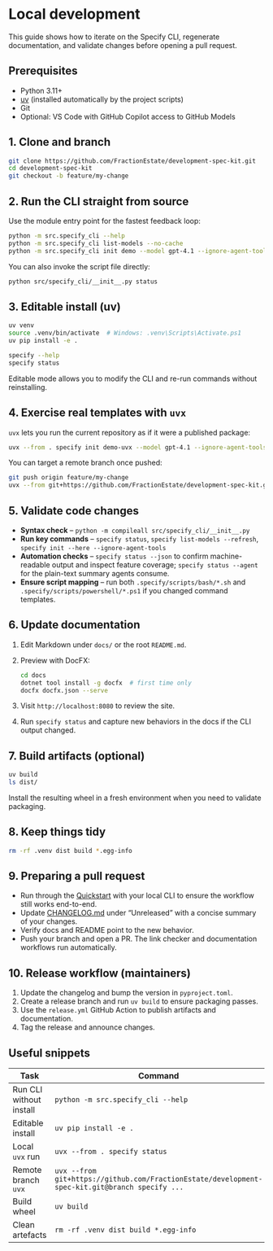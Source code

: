 # Local development

This guide shows how to iterate on the Specify CLI, regenerate documentation, and validate changes before opening a pull request.

## Prerequisites

- Python 3.11+
- [uv](https://docs.astral.sh/uv/) (installed automatically by the project scripts)
- Git
- Optional: VS Code with GitHub Copilot access to GitHub Models

## 1. Clone and branch

```bash
git clone https://github.com/FractionEstate/development-spec-kit.git
cd development-spec-kit
git checkout -b feature/my-change
```

## 2. Run the CLI straight from source

Use the module entry point for the fastest feedback loop:

```bash
python -m src.specify_cli --help
python -m src.specify_cli list-models --no-cache
python -m src.specify_cli init demo --model gpt-4.1 --ignore-agent-tools
```

You can also invoke the script file directly:

```bash
python src/specify_cli/__init__.py status
```

## 3. Editable install (uv)

```bash
uv venv
source .venv/bin/activate  # Windows: .venv\Scripts\Activate.ps1
uv pip install -e .

specify --help
specify status
```

Editable mode allows you to modify the CLI and re-run commands without reinstalling.

## 4. Exercise real templates with `uvx`

`uvx` lets you run the current repository as if it were a published package:

```bash
uvx --from . specify init demo-uvx --model gpt-4.1 --ignore-agent-tools
```

You can target a remote branch once pushed:

```bash
git push origin feature/my-change
uvx --from git+https://github.com/FractionEstate/development-spec-kit.git@feature/my-change specify list-models --refresh
```

## 5. Validate code changes

- **Syntax check** – `python -m compileall src/specify_cli/__init__.py`
- **Run key commands** – `specify status`, `specify list-models --refresh`, `specify init --here --ignore-agent-tools`
- **Automation checks** – `specify status --json` to confirm machine-readable output and inspect feature coverage; `specify status --agent` for the plain-text summary agents consume.
- **Ensure script mapping** – run both `.specify/scripts/bash/*.sh` and `.specify/scripts/powershell/*.ps1` if you changed command templates.

## 6. Update documentation

1. Edit Markdown under `docs/` or the root `README.md`.
2. Preview with DocFX:

   ```bash
   cd docs
   dotnet tool install -g docfx  # first time only
   docfx docfx.json --serve
   ```

3. Visit `http://localhost:8080` to review the site.
4. Run `specify status` and capture new behaviors in the docs if the CLI output changed.

## 7. Build artifacts (optional)

```bash
uv build
ls dist/
```

Install the resulting wheel in a fresh environment when you need to validate packaging.

## 8. Keep things tidy

```bash
rm -rf .venv dist build *.egg-info
```

## 9. Preparing a pull request

- Run through the [Quickstart](getting-started/quickstart.md) with your local CLI to ensure the workflow still works end-to-end.
- Update [CHANGELOG.md](../CHANGELOG.md) under “Unreleased” with a concise summary of your changes.
- Verify docs and README point to the new behavior.
- Push your branch and open a PR. The link checker and documentation workflows run automatically.

## 10. Release workflow (maintainers)

1. Update the changelog and bump the version in `pyproject.toml`.
2. Create a release branch and run `uv build` to ensure packaging passes.
3. Use the `release.yml` GitHub Action to publish artifacts and documentation.
4. Tag the release and announce changes.

## Useful snippets

| Task | Command |
| ---- | ------- |
| Run CLI without install | `python -m src.specify_cli --help` |
| Editable install | `uv pip install -e .` |
| Local `uvx` run | `uvx --from . specify status` |
| Remote branch `uvx` | `uvx --from git+https://github.com/FractionEstate/development-spec-kit.git@branch specify ...` |
| Build wheel | `uv build` |
| Clean artefacts | `rm -rf .venv dist build *.egg-info` |
